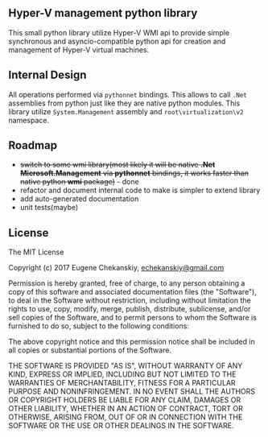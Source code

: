 ## Hyper-V management python library

This small python library utilize Hyper-V WMI api to provide simple synchronous and asyncio-compatible python api for 
creation and management of Hyper-V virtual machines.

## Internal Design

All operations performed via `pythonnet` bindings. This allows to call `.Net` assemblies from python just like they are
native python modules. This library utilize `System.Management` assembly and `root\virtualization\v2` namespace.

## Roadmap

* ~~switch to some wmi library(most likely it will be native **.Net Microsoft.Management**  via **pythonnet** bindings, it
works faster than native python **wmi** package)~~ - done
* refactor and document internal code to make is simpler to extend library
* add auto-generated documentation
* unit tests(maybe)

## License

The MIT License

Copyright (c) 2017 Eugene Chekanskiy, echekanskiy@gmail.com

Permission is hereby granted, free of charge, to any person obtaining a copy
of this software and associated documentation files (the "Software"), to deal
in the Software without restriction, including without limitation the rights
to use, copy, modify, merge, publish, distribute, sublicense, and/or sell
copies of the Software, and to permit persons to whom the Software is
furnished to do so, subject to the following conditions:

The above copyright notice and this permission notice shall be included in
all copies or substantial portions of the Software.

THE SOFTWARE IS PROVIDED "AS IS", WITHOUT WARRANTY OF ANY KIND, EXPRESS OR
IMPLIED, INCLUDING BUT NOT LIMITED TO THE WARRANTIES OF MERCHANTABILITY,
FITNESS FOR A PARTICULAR PURPOSE AND NONINFRINGEMENT. IN NO EVENT SHALL THE
AUTHORS OR COPYRIGHT HOLDERS BE LIABLE FOR ANY CLAIM, DAMAGES OR OTHER
LIABILITY, WHETHER IN AN ACTION OF CONTRACT, TORT OR OTHERWISE, ARISING FROM,
OUT OF OR IN CONNECTION WITH THE SOFTWARE OR THE USE OR OTHER DEALINGS IN
THE SOFTWARE.

